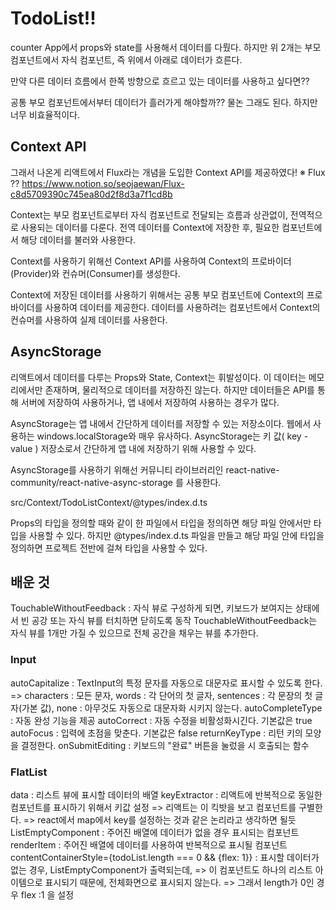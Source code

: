 # TodoList!!

counter App에서 props와 state를 사용해서 데이터를 다뤘다.
하지만 위 2개는 부모 컴포넌트에서 자식 컴포넌트, 즉 위에서 아래로 데이터가 흐른다.

만약 다른 데이터 흐름에서 한쪽 방향으로 흐르고 있는 데이터를 사용하고 싶다면??

공통 부모 컴포넌트에서부터 데이터가 흘러가게 해야할까?? 물논 그래도 된다.
하지만 너무 비효율적이다.

## Context API

그래서 나온게 리액트에서 Flux라는 개념을 도입한 Context API를 제공하였다!
※ Flux ?? https://www.notion.so/seojaewan/Flux-c8d5709390c745ea80d2f8d3a7f1cd8b

Context는 부모 컴포넌트로부터 자식 컴포넌트로 전달되는 흐름과 상관없이, 전역적으로 사용되는 데이터를 다룬다.
전역 데이터를 Context에 저장한 후, 필요한 컴포넌트에서 해당 데이터를 불러와 사용한다.

Context를 사용하기 위해선 Context API를 사용하여 Context의 프로바이더(Provider)와 컨슈머(Consumer)를 생성한다.

Context에 저장된 데이터를 사용하기 위해서는 공통 부모 컴포넌트에 Context의 프로바이더를 사용하여 데이터를 제공한다.
데이터를 사용하려는 컴포넌트에서 Context의 컨슈머를 사용하여 실제 데이터를 사용한다.

## AsyncStorage

리액트에서 데이터를 다루는 Props와 State, Context는 휘발성이다. 이 데이터는 메모리에서만 존재하며, 물리적으로 데이터를 저장하진 않는다.
하지만 데이터들은 API를 통해 서버에 저장하여 사용하거나, 앱 내에서 저장하여 사용하는 경우가 많다.

AsyncStorage는 앱 내에서 간단하게 데이터를 저장할 수 있는 저장소이다.
웹에서 사용하는 windows.localStorage와 매우 유사하다. AsyncStorage는 키 값( key - value ) 저장소로서 간단하게 앱 내에 저장하기 위해 사용할 수 있다.

AsyncStorage를 사용하기 위해선 커뮤니티 라이브러리인 react-native-community/react-native-async-storage 를 사용한다.

src/Context/TodoListContext/@types/index.d.ts

Props의 타입을 정의할 때와 같이 한 파일에서 타입을 정의하면 해당 파일 안에서만 타입을 사용할 수 있다.
하지만 @types/index.d.ts 파일을 만들고 해당 파일 안에 타입을 정의하면 프로젝트 전반에 걸쳐 타입을 사용할 수 있다.

## 배운 것

TouchableWithoutFeedback : 자식 뷰로 구성하게 되면, 키보드가 보여지는 상태에서 빈 공강 또는 자식 뷰를 터치하면 닫히도록 동작
TouchableWithoutFeedback는 자식 뷰를 1개만 가질 수 있으므로 전체 공간을 채우는 뷰를 추가한다.

### Input

autoCapitalize : TextInput의 특정 문자를 자동으로 대문자로 표시할 수 있도록 한다.
=> characters : 모든 문자, words : 각 단어의 첫 글자, sentences : 각 문장의 첫 글자(가본 값), none : 아무것도 자동으로 대문자화 시키지 않는다.
autoCompleteType : 자동 완성 기능을 제공
autoCorrect : 자동 수정을 비활성화시긴다. 기본값은 true
autoFocus : 입력에 초점을 맞춘다. 기본값은 false
returnKeyType : 리턴 키의 모양을 결정한다.
onSubmitEditing : 키보드의 "완료" 버튼을 눌렀을 시 호출되는 함수

### FlatList

data : 리스트 뷰에 표시할 데이터의 배열
keyExtractor : 리액트에 반복적으로 동일한 컴포넌트를 표시하기 위해서 키값 설정
=> 리액트는 이 킥밧을 보고 컴포넌트를 구별한다.
=> react에서 map에서 key를 설정하는 것과 같은 논리라고 생각하면 될듯
ListEmptyComponent : 주어진 배열에 데이터가 없을 경우 표시되는 컴포넌트
renderItem : 주어진 배열에 데이터를 사용하여 반복적으로 표시될 컴포넌트
contentContainerStyle={todoList.length === 0 && {flex: 1}} : 표시할 데이터가 없는 경우, ListEmptyComponent가 출력되는데,
=> 이 컴포넌트도 하나의 리스트 아이템으로 표시되기 때문에, 전체화면으로 표시되지 않는다.
=> 그래서 length가 0인 경우 flex :1 을 설정
